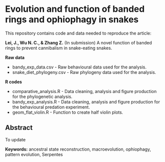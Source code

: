 # Evolution and function of banded rings and ophiophagy in snakes

This repository contains code and data needed to reproduce the article:

**Lei, J., Wu N. C., & Zhang Z.** (In submission) A novel function of banded rings to prevent cannibalism in snake-eating snakes.

**Raw data**
- bandy_exp_data.csv - Raw behavioural data used for the analysis.
- snake_diet_phylogeny.csv - Raw phylogeny data used for the analysis.

**R codes**
- comparative_analysis.R - Data cleaning, analysis and figure production for the phylogenetic analysis.
- bandy_exp_analysis.R - Data cleaning, analysis and figure production for the behavioural predation experiment.
- geom_flat_violin.R - Function to create half violin plots.

## Abstract
To update

**Keywords:** ancestral state reconstruction, macroevolution, ophiophagy, pattern evolution, Serpentes
